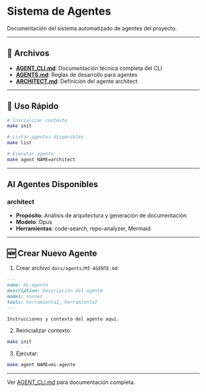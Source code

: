 # Sistema de Agentes

Documentación del sistema automatizado de agentes del proyecto.

---

## 📖 Archivos

- **[AGENT_CLI.md](AGENT_CLI.md)**: Documentación técnica completa del CLI
- **[AGENTS.md](AGENTS.md)**: Reglas de desarrollo para agentes
- **[ARCHITECT.md](ARCHITECT.md)**: Definición del agente architect

---

## 🚀 Uso Rápido

```bash
# Inicializar contexto
make init

# Listar agentes disponibles
make list

# Ejecutar agente
make agent NAME=architect
```

---

## AI Agentes Disponibles

### architect
- **Propósito**: Análisis de arquitectura y generación de documentación
- **Modelo**: Opus
- **Herramientas**: code-search, repo-analyzer, Mermaid

---

## 🆕 Crear Nuevo Agente

1. Crear archivo `docs/agents/MI-AGENTE.md`:

```markdown
---
name: mi-agente
description: Descripción del agente
model: sonnet
tools: herramienta1, herramienta2
---

Instrucciones y contexto del agente aquí.
```

2. Reinicializar contexto:

```bash
make init
```

3. Ejecutar:

```bash
make agent NAME=mi-agente
```

---

Ver [AGENT_CLI.md](AGENT_CLI.md) para documentación completa.
